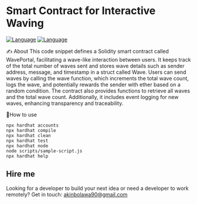 # Smart Contract for Interactive Waving


[![Language](https://img.shields.io/badge/JavaScript-F7DF1E?style=for-the-badge&logo=javascript&logoColor=black)]()
[![Language](https://img.shields.io/badge/Node.js-43853D?style=for-the-badge&logo=node.js&logoColor=white)]()


✍️ About
This code snippet defines a Solidity smart contract called WavePortal, facilitating a wave-like interaction between users. It keeps track of the total number of waves sent and stores wave details such as sender address, message, and timestamp in a struct called Wave. Users can send waves by calling the wave function, which increments the total wave count, logs the wave, and potentially rewards the sender with ether based on a random condition. The contract also provides functions to retrieve all waves and the total wave count. Additionally, it includes event logging for new waves, enhancing transparency and traceability.


 📝How to use
```shell
npx hardhat accounts
npx hardhat compile
npx hardhat clean
npx hardhat test
npx hardhat node
node scripts/sample-script.js
npx hardhat help
```

## Hire me
Looking for a developer to build your next idea or need a developer to work remotely? Get in touch: [akinbolawa90@gmail.com](mailto:akinbolawa90@gmail.com)

